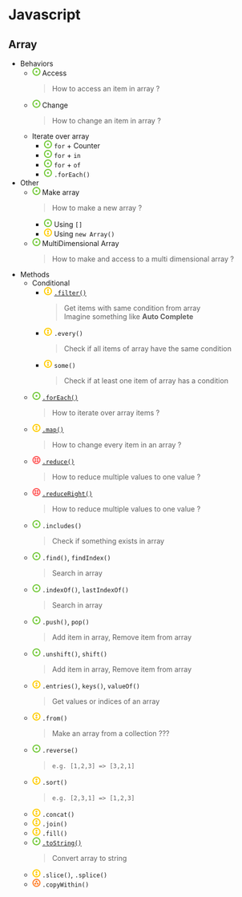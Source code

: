 # Javascript
## Array
- Behaviors
    - ![](../../-/1.png) Access
        > How to access an item in array ?
    - ![](../../-/1.png) Change
        > How to change an item in array ?
    - Iterate over array
        - ![](../../-/1.png) `for` + Counter
        - ![](../../-/1.png) `for` + `in`
        - ![](../../-/1.png) `for` + `of`
        - ![](../../-/1.png) `.forEach()`
- Other
    - ![](../../-/1.png) Make array
        > How to make a new array ?
        - ![](../../-/1.png) Using `[]`
        - ![](../../-/2.png) Using `new Array()`
    - ![](../../-/1.png) MultiDimensional Array
        > How to make and access to a multi dimensional array ?
- Methods
    - Conditional
        - ![](../../-/2.png) [`.filter()`](js-array-filter-example.html)
            > Get items with same condition from array   
            > Imagine something like **Auto Complete**
        - ![](../../-/2.png) `.every()`
            > Check if all items of array have the same condition
        - ![](../../-/2.png) `some()`
            > Check if at least one item of array has a condition
    - ![](../../-/1.png) [`.forEach()`](js-array-foreach-example.html)
        > How to iterate over array items ?
    - ![](../../-/2.png) [`.map()`](js-array-map-example.html)
        > How to change every item in an array ?
    - ![](../../-/4.png) [`.reduce()`](js-array-reduce-example.html)
        > How to reduce multiple values to one value ?
    - ![](../../-/4.png) [`.reduceRight()`](js-array-reduce-example.html)
        > How to reduce multiple values to one value ?
    - ![](../../-/1.png) `.includes()`
        > Check if something exists in array
    - ![](../../-/1.png) `.find()`, `findIndex()`
        > Search in array
    - ![](../../-/1.png) `.indexOf()`, `lastIndexOf()`
        > Search in array
    - ![](../../-/1.png) `.push()`, `pop()`
        > Add item in array, Remove item from array
    - ![](../../-/1.png) `.unshift()`, `shift()`
        > Add item in array, Remove item from array
    - ![](../../-/2.png) `.entries()`, `keys()`, `valueOf()`
        > Get values or indices of an array
    - ![](../../-/2.png) `.from()`
        > Make an array from a collection ???
    - ![](../../-/1.png) `.reverse()`
        > `e.g. [1,2,3] => [3,2,1]`
    - ![](../../-/2.png) `.sort()`
        > `e.g. [2,3,1] => [1,2,3]`
    - ![](../../-/2.png) `.concat()`
    - ![](../../-/2.png) `.join()`
    - ![](../../-/2.png) `.fill()`
    - ![](../../-/1.png) [`.toString()`](js-array-to-string.html)
        > Convert array to string
    - ![](../../-/2.png) `.slice()`, `.splice()`
    - ![](../../-/3.png) `.copyWithin()`